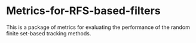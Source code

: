 # Metrics-for-RFS-based-filters

This is a package of metrics for evaluating the performance of the random finite set-based tracking methods. 
